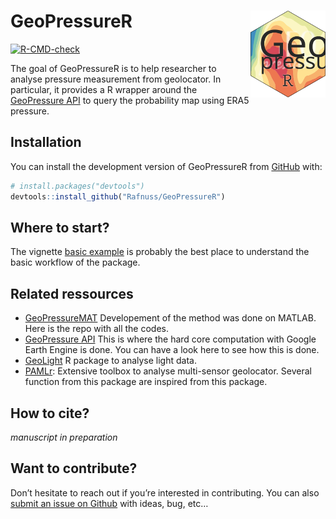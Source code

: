 
<!-- README.md is generated from README.Rmd. Please edit that file -->

# GeoPressureR <img src="man/figures/logo.svg" align="right" height="139" />

<!-- badges: start -->

[![R-CMD-check](https://github.com/Rafnuss/GeoPressureR/workflows/R-CMD-check/badge.svg)](https://github.com/Rafnuss/GeoPressureR/actions)
<!-- badges: end -->

The goal of GeoPressureR is to help researcher to analyse pressure
measurement from geolocator. In particular, it provides a R wrapper
around the [GeoPressure
API](https://github.com/Rafnuss/GeoPressureServer) to query the
probability map using ERA5 pressure.

## Installation

You can install the development version of GeoPressureR from
[GitHub](https://github.com/Rafnuss/GeoPressureR) with:

``` r
# install.packages("devtools")
devtools::install_github("Rafnuss/GeoPressureR")
```

## Where to start?

The vignette [basic example](./basic_example.html) is probably the best
place to understand the basic workflow of the package.

## Related ressources

-   [GeoPressureMAT](https://github.com/Rafnuss/GeoPressureMAT)
    Developement of the method was done on MATLAB. Here is the repo with
    all the codes.
-   [GeoPressure API](https://github.com/Rafnuss/GeoPressureServer) This
    is where the hard core computation with Google Earth Engine is done.
    You can have a look here to see how this is done.
-   [GeoLight](https://github.com/slisovski/GeoLight/tree/Update_2.01) R
    package to analyse light data.
-   [PAMLr](https://github.com/KiranLDA/PAMLr): Extensive toolbox to
    analyse multi-sensor geolocator. Several function from this package
    are inspired from this package.

## How to cite?

*manuscript in preparation*

## Want to contribute?

Don’t hesitate to reach out if you’re interested in contributing. You
can also [submit an issue on
Github](https://github.com/Rafnuss/GeoPressureR/issues) with ideas, bug,
etc…
